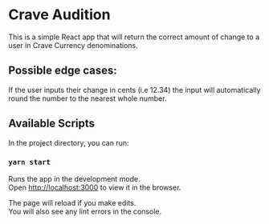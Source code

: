 # Crave Audition

This is a simple React app that will return the correct amount of change to a user in Crave Currency denominations. 

## Possible edge cases:

If the user inputs their change in cents (i.e 12.34) the input will automatically round the number to the nearest whole number.

## Available Scripts

In the project directory, you can run:

### `yarn start`

Runs the app in the development mode.\
Open [http://localhost:3000](http://localhost:3000) to view it in the browser.

The page will reload if you make edits.\
You will also see any lint errors in the console.
